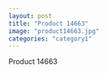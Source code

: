 ```yaml
---
layout: post
title: "Product 14663"
image: "product14663.jpg"
categories: "category1"
---
```

Product 14663
